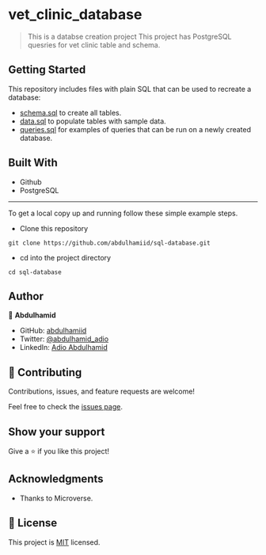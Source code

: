 # vet_clinic_database

> This is a databse creation project This project has PostgreSQL quesries for vet clinic table and schema.


## Getting Started

This repository includes files with plain SQL that can be used to recreate a database:

- [schema.sql](./schema.sql) to create all tables.
- [data.sql](./data.sql) to populate tables with sample data.
- [queries.sql](./queries.sql) for examples of queries that can be run on a newly created database.

## Built With
- Github
- PostgreSQL

<hr>

 To get a local copy up and running follow these simple example steps.


- Clone this repository

```
git clone https://github.com/abdulhamiid/sql-database.git
```

- cd into the project directory
```terminal
cd sql-database
```

## Author

👤 **Abdulhamid**

- GitHub: [abdulhamiid](https://github.com/abdulhamiid)
- Twitter: [@abdulhamid_adio](https://twitter.com/abdulhamid_adio)
- LinkedIn: [Adio Abdulhamid](https://linkedin.com/)

## 🤝 Contributing

Contributions, issues, and feature requests are welcome!

Feel free to check the [issues page](../../issues/).

## Show your support

Give a ⭐️ if you like this project!

## Acknowledgments

- Thanks to Microverse.

## 📝 License

This project is [MIT](./MIT.md) licensed.

